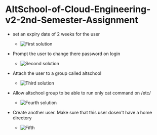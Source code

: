 # AltSchool-of-Cloud-Engineering-v2-2nd-Semester-Assignment

- set an expiry date of 2 weeks for the user
   - ![First solution](https://i.imgur.com/McPkuvL.png)

- Prompt the user to change there password on login
   - ![Second solution](https://i.imgur.com/c4Kkehi.png)

- Attach the user to a group called altschool
   - ![Third solution](https://i.imgur.com/wfORgxz.png)

- Allow altschool group to be able to run only cat command on /etc/
    - ![Fourth solution](https://i.imgur.com/q1CAKTe.png)

- Create another user. Make sure that this user dosen't have a home directory
    - ![Fifth](https://i.imgur.com/2q1vvxu.png) 
